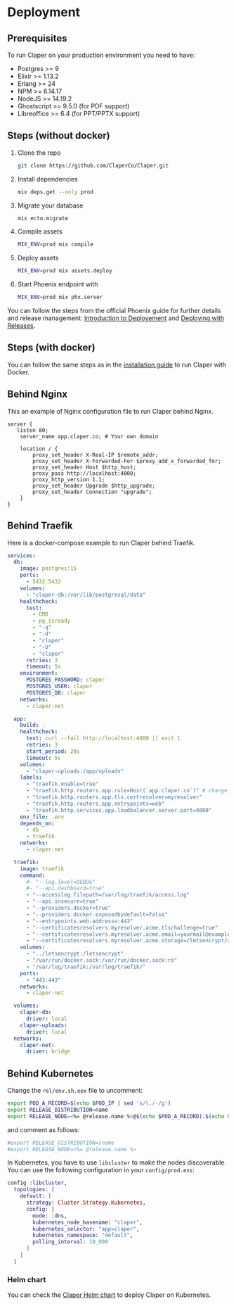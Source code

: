 # Deployment

## Prerequisites

To run Claper on your production environment you need to have:

- Postgres >= 9
- Elixir >= 1.13.2
- Erlang >= 24
- NPM >= 6.14.17
- NodeJS >= 14.19.2
- Ghostscript >= 9.5.0 (for PDF support)
- Libreoffice >= 6.4 (for PPT/PPTX support)

## Steps (without docker)

1. Clone the repo
   ```sh
   git clone https://github.com/ClaperCo/Claper.git
   ```
2. Install dependencies
   ```sh
   mix deps.get --only prod
   ```
3. Migrate your database
   ```sh
   mix ecto.migrate
   ```
4. Compile assets
   ```sh
   MIX_ENV=prod mix compile
   ```
5. Deploy assets
   ```sh
   MIX_ENV=prod mix assets.deploy
   ```
6. Start Phoenix endpoint with
   ```sh
   MIX_ENV=prod mix phx.server
   ```

You can follow the steps from the official Phoenix guide for further details and release management: [Introduction to Deployement](https://hexdocs.pm/phoenix/deployment.html) and [Deploying with Releases](https://hexdocs.pm/phoenix/releases.html).

## Steps (with docker)

You can follow the same steps as in the [installation guide](/installation.html#using-docker) to run Claper with Docker.

## Behind Nginx

This an example of Nginx configuration file to run Claper behind Nginx.

```nginx
server {
   listen 80;
	server_name app.claper.co; # Your own domain

	location / {
		proxy_set_header X-Real-IP $remote_addr;
		proxy_set_header X-Forwarded-For $proxy_add_x_forwarded_for;
		proxy_set_header Host $http_host;
		proxy_pass http://localhost:4000;
		proxy_http_version 1.1;
		proxy_set_header Upgrade $http_upgrade;
		proxy_set_header Connection "upgrade";
	}
}
```

## Behind Traefik

Here is a docker-compose example to run Claper behind Traefik.

```yaml
services:
  db:
    image: postgres:15
    ports:
      - 5432:5432
    volumes:
      - "claper-db:/var/lib/postgresql/data"
    healthcheck:
      test:
        - CMD
        - pg_isready
        - "-q"
        - "-d"
        - "claper"
        - "-U"
        - "claper"
      retries: 3
      timeout: 5s
    environment:
      POSTGRES_PASSWORD: claper
      POSTGRES_USER: claper
      POSTGRES_DB: claper
    networks:
      - claper-net

  app:
    build: .
    healthcheck:
      test: curl --fail http://localhost:4000 || exit 1
      retries: 3
      start_period: 20s
      timeout: 5s
    volumes:
      - "claper-uploads:/app/uploads"
    labels:
      - "traefik.enable=true"
      - "traefik.http.routers.app.rule=Host(`app.claper.co`)" # change to your domain
      - "traefik.http.routers.app.tls.certresolver=myresolver"
      - "traefik.http.routers.app.entrypoints=web"
      - "traefik.http.services.app.loadbalancer.server.port=4000"
    env_file: .env
    depends_on:
      - db
      - traefik
    networks:
      - claper-net

  traefik:
    image: traefik
    command:
      #- "--log.level=DEBUG"
      #- "--api.dashboard=true"
      - "--accesslog.filepath=/var/log/traefik/access.log"
      - "--api.insecure=true"
      - "--providers.docker=true"
      - "--providers.docker.exposedbydefault=false"
      - "--entrypoints.web.address=:443"
      - "--certificatesresolvers.myresolver.acme.tlschallenge=true"
      - "--certificatesresolvers.myresolver.acme.email=yourmail@example.com"
      - "--certificatesresolvers.myresolver.acme.storage=/letsencrypt/acme.json"
    volumes:
      - "../letsencrypt:/letsencrypt"
      - "/var/run/docker.sock:/var/run/docker.sock:ro"
      - "/var/log/traefik:/var/log/traefik/"
    ports:
      - "443:443"
    networks:
      - claper-net

  volumes:
    claper-db:
      driver: local
    claper-uploads:
      driver: local
  networks:
    claper-net:
      driver: bridge
```

## Behind Kubernetes

Change the `rel/env.sh.eex` file to uncomment:

```sh
export POD_A_RECORD=$(echo $POD_IP | sed 's/\./-/g')
export RELEASE_DISTRIBUTION=name
export RELEASE_NODE=<%= @release.name %>@$(echo $POD_A_RECORD).$(echo $NAMESPACE).pod.cluster.local
```

and comment as follows:

```sh
#export RELEASE_DISTRIBUTION=sname
#export RELEASE_NODE=<%= @release.name %>
```

In Kubernetes, you have to use `libcluster` to make the nodes discoverable. You can use the following configuration in your `config/prod.exs`:

```elixir
config :libcluster,
  topologies: [
    default: [
      strategy: Cluster.Strategy.Kubernetes,
      config: [
        mode: :dns,
        kubernetes_node_basename: "claper",
        kubernetes_selector: "app=claper",
        kubernetes_namespace: "default",
        polling_interval: 10_000
      ]
    ]
  ]
```

### Helm chart

You can check the [Claper Helm chart](https://github.com/ClaperCo/Claper/tree/main/charts/claper) to deploy Claper on Kubernetes.
